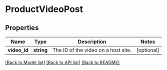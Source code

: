 # ProductVideoPost

## Properties
Name | Type | Description | Notes
------------ | ------------- | ------------- | -------------
**video_id** | **string** | The ID of the video on a host site. | [optional] 

[[Back to Model list]](../../README.md#documentation-for-models) [[Back to API list]](../../README.md#documentation-for-api-endpoints) [[Back to README]](../../README.md)

